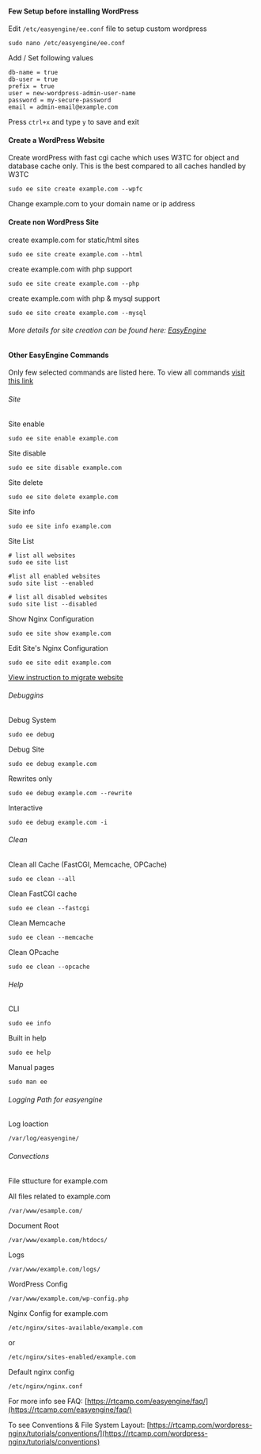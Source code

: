 #### Few Setup before installing WordPress

Edit `/etc/easyengine/ee.conf` file to setup custom wordpress

`sudo nano /etc/easyengine/ee.conf`

Add / Set following values

```
db-name = true
db-user = true
prefix = true
user = new-wordpress-admin-user-name
password = my-secure-password
email = admin-email@example.com
```

Press `ctrl+x` and type `y` to save and exit

#### Create a WordPress Website

Create wordPress with fast cgi cache which uses W3TC for object and database cache only. This is the best compared to all caches handled by W3TC


`sudo ee site create example.com --wpfc`

Change example.com to your domain name or ip address

#### Create non WordPress Site

create example.com for static/html sites

`sudo ee site create example.com --html`

create example.com with php support 

`sudo ee site create example.com --php`

create example.com with php & mysql support

`sudo ee site create example.com --mysql`


###### More details for site creation can be found here: [EasyEngine](https://github.com/rtCamp/easyengine)

#### Other EasyEngine Commands

Only few selected commands are listed here. To view all commands [visit this link](http://docs.rtcamp.com/easyengine/commands/)

###### Site

Site enable

`sudo ee site enable example.com`

Site disable

`sudo ee site disable example.com`

Site delete

`sudo ee site delete example.com`

Site info

`sudo ee site info example.com`

Site List

```
# list all websites
sudo ee site list

#list all enabled websites
sudo site list --enabled

# list all disabled websites
sudo site list --disabled
```

Show Nginx Configuration

`sudo ee site show example.com`

Edit Site's Nginx Configuration

`sudo ee site edit example.com`

[View instruction to migrate website](https://rtcamp.com/easyengine/docs/commands/site/migrate/)

###### Debuggins

Debug System

`sudo ee debug`

Debug Site

`sudo ee debug example.com`

Rewrites only

`sudo ee debug example.com --rewrite`

Interactive

`sudo ee debug example.com -i`

###### Clean

Clean all Cache (FastCGI, Memcache, OPCache)

`sudo ee clean --all`

Clean FastCGI cache

`sudo ee clean --fastcgi`

Clean Memcache

`sudo ee clean --memcache`

Clean OPcache

`sudo ee clean --opcache`

###### Help

CLI

`sudo ee info`

Built in help

`sudo ee help`

Manual pages

`sudo man ee`

###### Logging Path for easyengine

Log loaction

`/var/log/easyengine/`


###### Convections
File sttucture for example.com

All files related to example.com

`/var/www/esample.com/`

Document Root

`/var/www/example.com/htdocs/`

Logs

`/var/www/example.com/logs/`

WordPress Config

`/var/www/example.com/wp-config.php`

Nginx Config for example.com

`/etc/nginx/sites-available/example.com`

or

`/etc/nginx/sites-enabled/example.com`

Default nginx config

`/etc/nginx/nginx.conf`


For more info see FAQ: [https://rtcamp.com/easyengine/faq/](https://rtcamp.com/easyengine/faq/)

To see Conventions & File System Layout: [https://rtcamp.com/wordpress-nginx/tutorials/conventions/](https://rtcamp.com/wordpress-nginx/tutorials/conventions)

